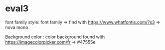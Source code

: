 # eval3

font family style:
font family => find with  https://www.whatfontis.com/?s3 
=> nova mono

Background color : 
color background found with https://imagecolorpicker.com/fr
=> #47555e 